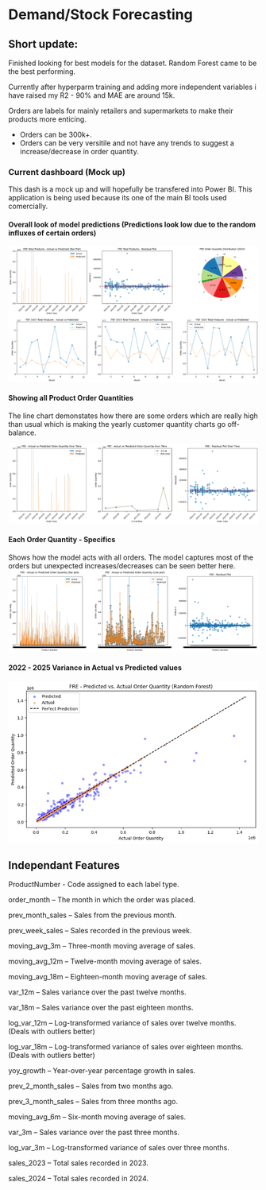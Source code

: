 # Demand/Stock Forecasting

## Short update:

Finished looking for best models for the dataset. Random Forest came to be the best performing.

Currently after hyperparm training and adding more independent variables i have raised my R2 - 90% and MAE are around 15k.

Orders are labels for mainly retailers and supermarkets to make their products more enticing.

- Orders can be 300k+.
- Orders can be very versitile and not have any trends to suggest a increase/decrease in order quantity.

### Current dashboard (Mock up)

This dash is a mock up and will hopefully be transfered into Power BI. This application is being used because its one of the main BI tools used comercially.

#### Overall look of model predictions (Predictions look low due to the random influxes of certain orders)

![RF - Coefficient of Determination (90%) low side of errors](../images/custom_fre/fre_dash_perform1.png)

#### Showing all Product Order Quantities

The line chart demonstates how there are some orders which are really high than usual which is making the yearly customer quantity charts go off-balance.

![RF - Coefficient of Determination (90%) low side of errors](../images/custom_fre/fre_overall_perform.png)

#### Each Order Quantity - Specifics

Shows how the model acts with all orders. The model captures most of the orders but unexpected increases/decreases can be seen better here.
![RF - Coefficient of Determination (90%) low side of errors](../images/custom_fre/fre_per_prod_perform.png)

#### 2022 - 2025 Variance in Actual vs Predicted values

![RF - Coefficient of Determination (90%) low side of errors](../images/custom_fre/fre_perform_22-25.png)

## Independant Features

ProductNumber - Code assigned to each label type.

order_month – The month in which the order was placed.

prev_month_sales – Sales from the previous month.

prev_week_sales – Sales recorded in the previous week.

moving_avg_3m – Three-month moving average of sales.

moving_avg_12m – Twelve-month moving average of sales.

moving_avg_18m – Eighteen-month moving average of sales.

var_12m – Sales variance over the past twelve months.

var_18m – Sales variance over the past eighteen months.

log_var_12m – Log-transformed variance of sales over twelve months. (Deals with outliers better)

log_var_18m – Log-transformed variance of sales over eighteen months. (Deals with outliers better)

yoy_growth – Year-over-year percentage growth in sales.

prev_2_month_sales – Sales from two months ago.

prev_3_month_sales – Sales from three months ago.

moving_avg_6m – Six-month moving average of sales.

var_3m – Sales variance over the past three months.

log_var_3m – Log-transformed variance of sales over three months.

sales_2023 – Total sales recorded in 2023.

sales_2024 – Total sales recorded in 2024.

